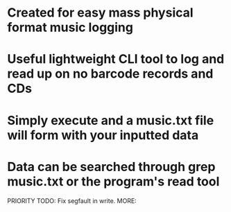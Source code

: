 # Created for easy mass physical format music logging
# Useful lightweight CLI tool to log and read up on no barcode records and CDs
# Simply execute and a music.txt file will form with your inputted data
# Data can be searched through grep music.txt or the program's read tool

PRIORITY TODO: Fix segfault in write.
MORE: 




